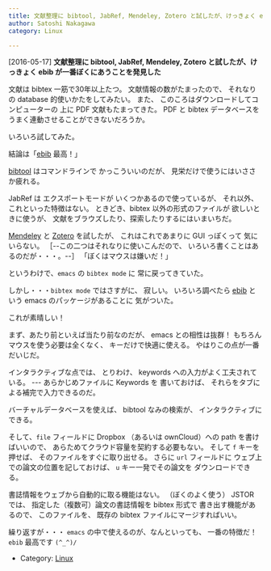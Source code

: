 ```yaml
---
title: 文献整理に bibtool, JabRef, Mendeley, Zotero と試したが、けっきょく ebib が一番ぼくにあうことを発見した
author: Satoshi Nakagawa
category: Linux

---
```


[2016-05-17] **文献整理に bibtool, JabRef, Mendeley, Zotero と試したが、けっきょく ebib が一番ぼくにあうことを発見した** 

 文献は bibtex 一筋で30年以上たつ。
文献情報の数がたまったので、
それなりの database 的使いかたをしてみたい。
また、
このころはダウンロードしてコンピューターの
上に PDF 文献もたまってきた。
PDF と bibtex データベースを
うまく連動させることができないだろうか。

 いろいろ試してみた。

 結論は「[ebib](http://ebib.sourceforge.net/)
最高！」

<!--more-->

 [bibtool](http://www.gerd-neugebauer.de/software/TeX/BibTool/) はコマンドラインで
かっこういいのだが、
見栄だけで使うにはいささか疲れる。

 JabRef は エクスポートモードが
いくつかあるので使っているが、
それ以外、これといった特徴はない。
ときどき、bibtex 以外の形式のファイルが
欲しいときに使うが、
文献をブラウズしたり、探索したりするにはいまいちだ。

 [Mendeley](https://ja.wikipedia.org/wiki/Mendeley) と
[Zotero](https://ja.wikipedia.org/wiki/Zotero) を試したが、
これはこれであまりに GUI っぽくって
気にいらない。
［--この二つはそれなりに使いこんだので、
いろいろ書くことはあるのだが・・・。--］
「ぼくはマウスは嫌いだ！」

 というわけで、`emacs` の `bibtex mode` に
常に戻ってきていた。

 しかし・・・`bibtex mode` ではさすがに、
寂しい。
いろいろ調べたら
[ebib](http://ebib.sourceforge.net/) という emacs のパッケージがあることに
気がついた。

 これが素晴しい！

 まず、あたり前といえば当たり前なのだが、
emacs との相性は抜群！
もちろんマウスを使う必要は全くなく、
キーだけで快適に使える。
やはりこの点が一番だいじだ。

 インタラクティブな点では、
とりわけ、
keywords への入力がよく工夫されている。
--- あらかじめファイルに Keywords を
書いておけば、
それらをタブによる補完で入力できるのだ。

 バーチャルデータベースを使えば、
bibtool なみの検索が、
インタラクティブにできる。

 そして、`file` フィールドに
Dropbox （あるいは
ownCloud）への path を書けばいいので、
あらためてクラウド容量を契約する必要もない。
そして `f` キーを押せば、
そのファイルをすぐに取り出せる。
さらに `url` フィールドに
ウェブ上での論文の位置を記しておけば、
`u` キー一発でその論文を
ダウンロードできる。

 書誌情報をウェブから自動的に取る機能はない。
（ぼくのよく使う） JSTOR では、
指定した（複数可）論文の書誌情報を bibtex 形式で
書き出す機能があるので、
このファイルを、
既存の bibtex ファイルにマージすればいい。

 繰り返すが・・・
`emacs` の中で使えるのが、なんといっても、
一番の特徴だ！
`ebib` 最高です `(^_^)/`

- Category: [Linux](https://merapano.github.io/categories.html#Linux)

